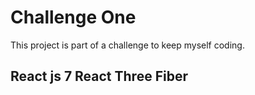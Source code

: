 # Challenge One

This project is part of a challenge to keep myself coding.

## React js 7 React Three Fiber
